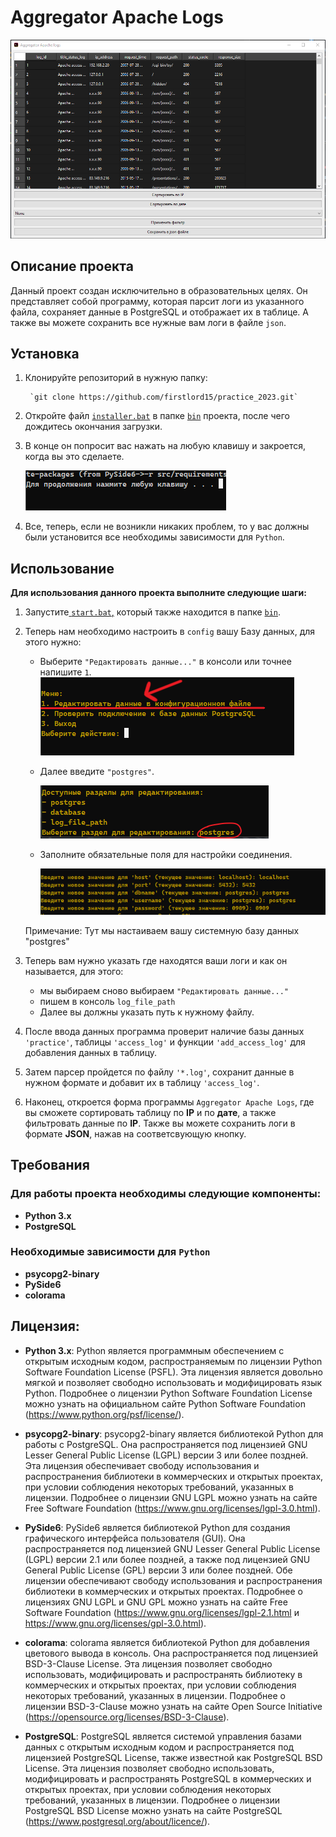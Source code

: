 # Aggregator Apache Logs
![img.png](src/files/img1.png)

## Описание проекта

Данный проект создан исключительно в образовательных целях. Он представляет собой программу, которая парсит логи из указанного файла, сохраняет данные в PostgreSQL и отображает их в таблице. А также вы можете сохранить все нужные вам логи в файле `json`.

## Установка

1. Клонируйте репозиторий в нужную папку:

        `git clone https://github.com/firstlord15/practice_2023.git`

2. Откройте файл [`installer.bat`](bin/installer.bat) в папке [`bin`](bin) проекта, после чего дождитесь окончания загрузки.


3. В конце он попросит вас нажать на любую клавишу и закроется, когда вы это сделаете.

    ![img.png](src/files/img2.png)


3. Все, теперь, если не возникли никаких проблем, то у вас должны 
были установится все необходимы зависимости для `Python`.


## Использование

**Для использования данного проекта выполните следующие шаги:**

1. Запустите[ `start.bat`,](bin/start.bat) который также находится в папке [`bin`](bin).


2. Теперь нам необходимо настроить в `config` вашу Базу данных, для этого нужно:

   * Выберите `"Редактировать данные..."` в консоли или точнее напишите `1`.
  ![img.png](src/files/ima3.png)
   
   * Далее введите `"postgres"`.
   
     ![img.png](src/files/img4.png)
   * Заполните обязательные поля для настройки соединения.
     
       ![img_1.png](src/files/img5.png)



    Примечание: Тут мы настаиваем вашу системную базу данных "postgres"

3. Теперь вам нужно указать где находятся ваши логи и как он называется, для этого: 
   * мы выбираем сново выбираем `"Редактировать данные..."`
   * пишем в консоль `log_file_path` 
   * Далее вы должны указать путь к нужному файлу.


4. После ввода данных программа проверит наличие базы данных `'practice'`, таблицы `'access_log'` и функции `'add_access_log'` для добавления данных в таблицу.


5. Затем парсер пройдется по файлу `'*.log'`, сохранит данные в нужном формате и добавит их в таблицу `'access_log'`.


6. Наконец, откроется форма программы `Aggregator Apache Logs`, где вы сможете сортировать таблицу по **IP** и по **дате**, а также фильтровать данные по **IP**. Также вы можете сохранить логи в формате **JSON**, нажав на соответсвующую кнопку.

## Требования
### Для работы проекта необходимы следующие компоненты:

* **Python 3.x**
* **PostgreSQL**

### Необходимые зависимости для `Python`

* **psycopg2-binary**
* **PySide6**
* **colorama**


## Лицензия:

* **Python 3.x**: Python является программным обеспечением с открытым исходным кодом, распространяемым по лицензии Python Software Foundation License (PSFL). Эта лицензия является довольно мягкой и позволяет свободно использовать и модифицировать язык Python. Подробнее о лицензии Python Software Foundation License можно узнать на официальном сайте Python Software Foundation (https://www.python.org/psf/license/).


* **psycopg2-binary**: psycopg2-binary является библиотекой Python для работы с PostgreSQL. Она распространяется под лицензией GNU Lesser General Public License (LGPL) версии 3 или более поздней. Эта лицензия обеспечивает свободу использования и распространения библиотеки в коммерческих и открытых проектах, при условии соблюдения некоторых требований, указанных в лицензии. Подробнее о лицензии GNU LGPL можно узнать на сайте Free Software Foundation (https://www.gnu.org/licenses/lgpl-3.0.html).


* **PySide6**: PySide6 является библиотекой Python для создания графического интерфейса пользователя (GUI). Она распространяется под лицензией GNU Lesser General Public License (LGPL) версии 2.1 или более поздней, а также под лицензией GNU General Public License (GPL) версии 3 или более поздней. Обе лицензии обеспечивают свободу использования и распространения библиотеки в коммерческих и открытых проектах. Подробнее о лицензиях GNU LGPL и GNU GPL можно узнать на сайте Free Software Foundation (https://www.gnu.org/licenses/lgpl-2.1.html и https://www.gnu.org/licenses/gpl-3.0.html).


* **colorama**: colorama является библиотекой Python для добавления цветового вывода в консоль. Она распространяется под лицензией BSD-3-Clause License. Эта лицензия позволяет свободно использовать, модифицировать и распространять библиотеку в коммерческих и открытых проектах, при условии соблюдения некоторых требований, указанных в лицензии. Подробнее о лицензии BSD-3-Clause можно узнать на сайте Open Source Initiative (https://opensource.org/licenses/BSD-3-Clause).


* **PostgreSQL**: PostgreSQL является системой управления базами данных с открытым исходным кодом и распространяется под лицензией PostgreSQL License, также известной как PostgreSQL BSD License. Эта лицензия позволяет свободно использовать, модифицировать и распространять PostgreSQL в коммерческих и открытых проектах, при условии соблюдения некоторых требований, указанных в лицензии. Подробнее о лицензии PostgreSQL BSD License можно узнать на сайте PostgreSQL (https://www.postgresql.org/about/licence/).


